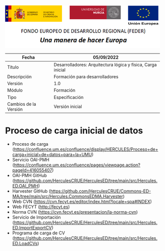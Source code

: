 ![](../Docs/media/CabeceraDocumentosMD.png)

| Fecha                 | 05/09/2022                                |
| --------------------- | ---------------------------------------- |
| Título                | Desarrolladores: Arquitectura lógica y física, Carga inicial|
| Descripción           | Formación para desarrolladores |
| Versión               | 1.0                                      |
| Módulo                | Formación                            |
| Tipo                  | Especificación                           |
| Cambios de la Versión | Versión inicial                          |

# Proceso de carga inicial de datos

- Proceso de carga (https://confluence.um.es/confluence/display/HERCULES/Proceso+de+carga+inicial+de+datos+para+la+UMU)
- Servicio OAI-PMH (https://confluence.um.es/confluence/pages/viewpage.action?pageId=416055407)
- OAI-PMH GitHub (https://github.com/HerculesCRUE/HerculesED/tree/main/src/Hercules.ED.OAI_PMH)
- Harvester GitHub (https://github.com/HerculesCRUE/Commons-ED-MA/tree/main/src/Hercules.CommonsEDMA.Harvester)
- Web CVN (https://cvn.fecyt.es/editor/index.html?locale=spa#INDEX)
- Web FECYT (http://fecyt.es)
- Norma CVN (https://cvn.fecyt.es/presentacion/la-norma-cvn)
- Servicio de Importación (https://github.com/HerculesCRUE/HerculesED/tree/main/src/Hercules.ED.ImportExportCV)
- Programa de carga de CV (https://github.com/HerculesCRUE/HerculesED/tree/main/src/Hercules.ED.LoadCVs)
